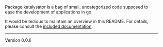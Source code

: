 Package katalysator is a bag of small, uncategorized code  supposed
to ease the development of applications in go.

It would be tedious to maintain an overview in this README. For details,
please consult the [included documentation][1].

[1]: http://godoc.org/github.com/voxelbrain/katalysator
---
Version 0.0.6
